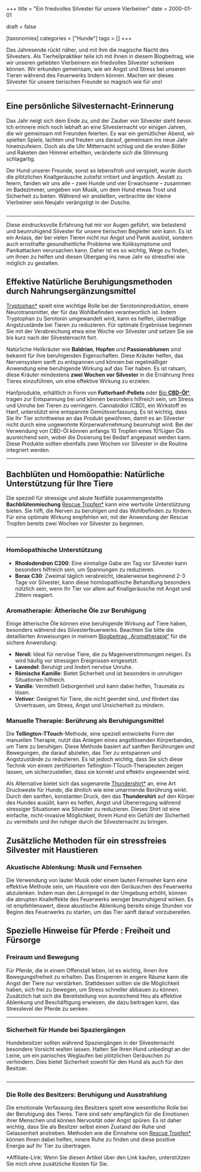 +++
title = "Ein friedvolles Silvester für unsere Vierbeiner"
date = 2000-01-01

draft = false

[taxonomies]
categories = ["Hunde"]
tags = []
+++

 Das Jahresende rückt näher, und mit ihm die magische Nacht des Silvesters. Als Tierheilpraktiker teile ich mit Ihnen in diesem Blogbeitrag, wie wir unseren geliebten Vierbeinern ein friedvolles Silvester schenken können. Wir erkunden gemeinsam, wie wir Angst und Stress bei unseren Tieren während des Feuerwerks lindern können. Machen wir dieses Silvester für unsere tierischen Freunde so magisch wie für uns!

<!-- more -->

<div class="container marketing">
  <hr class="featurette-divider">
  <div class="row featurette">
    <div class="col-md-7 order-md-2">
      <h2 class="featurette-heading">Eine persönliche Silvesternacht-Erinnerung</h2>
      <p class="lead">Das Jahr neigt sich dem Ende zu, und der Zauber von Silvester steht bevor. Ich erinnere mich noch lebhaft an eine Silvesternacht vor einigen Jahren, die wir gemeinsam mit Freunden feierten. Es war ein gemütlicher Abend, wir spielten Spiele, lachten und freuten uns darauf, gemeinsam ins neue Jahr hineinzufeiern. Doch als die Uhr Mitternacht schlug und die ersten Böller und Raketen den Himmel erhellten, veränderte sich die Stimmung schlagartig.</p> 
      <p>Der Hund unserer Freunde, sonst so lebensfroh und verspielt, wurde durch die plötzlichen Knallgeräusche zutiefst irritiert und ängstlich. Anstatt zu feiern, fanden wir uns alle – zwei Hunde und vier Erwachsene – zusammen im Badezimmer, umgeben von Musik, um dem Hund etwas Trost und Sicherheit zu bieten. Während wir anstießen, verbrachte der kleine Vierbeiner sein Neujahr verängstigt in der Dusche.</p>    
    </div>
    <div class="col-md-5">
        <picture>
            <img src="https://tierheilpraxis-jessican.de/img/blog/silvester_1.png" alt="" title="  loading="lazy" sizes="30vw"  class="featurette-image img-fluid mx-auto rounded-img" style="aspect-ratio: 1/1; object-fit: cover;">
        </picture>
    </div>
  </div>
  <hr class="featurette-divider">
</div>

Diese eindrucksvolle Erfahrung hat mir vor Augen geführt, wie belastend und beunruhigend Silvester für unsere tierischen Begleiter sein kann. Es ist ein Anlass, der bei vielen Tieren nicht nur Angst und Panik auslöst, sondern auch ernsthafte gesundheitliche Probleme wie Koliksymptome und Panikattacken verursachen kann. Daher ist es so wichtig, Wege zu finden, um ihnen zu helfen und diesen Übergang ins neue Jahr so stressfrei wie möglich zu gestalten.

## Effektive Natürliche Beruhigungsmethoden durch Nahrungsergänzungsmittel

<a target="_blank" href="https://www.amazon.de/L-Tryptophan-500mg-pflanzlicher-Fermentation-laboruntersucht/dp/B07L151Q71?&_encoding=UTF8&tag=tierheilpr0ee-21&linkCode=ur2&linkId=4a8172b705b19847a1cfb7996bc190d2&camp=1638&creative=6742">Tryptophan*</a> spielt eine wichtige Rolle bei der Serotoninproduktion, einem Neurotransmitter, der für das Wohlbefinden verantwortlich ist. Indem Tryptophan zu Serotonin umgewandelt wird, kann es helfen, übermäßige Angstzustände bei Tieren zu reduzieren. Für optimale Ergebnisse beginnen Sie mit der Verabreichung etwa eine Woche vor Silvester und setzen Sie sie bis kurz nach der Silvesternacht fort.

Natürliche Heilkräuter wie **Baldrian**, **Hopfen** und **Passionsblumen** sind bekannt für ihre beruhigenden Eigenschaften. Diese Kräuter helfen, das Nervensystem sanft zu entspannen und können bei regelmäßiger Anwendung eine beruhigende Wirkung auf das Tier haben. Es ist ratsam, diese Kräuter mindestens **zwei Wochen vor Silvester** in die Ernährung Ihres Tieres einzuführen, um eine effektive Wirkung zu erzielen.

Hanfprodukte, erhältlich in Form von **Futterhanf-Pellets** oder <a target="_blank" href="https://www.amazon.de/Bio-CBD-%25C3%2596l-10-Vollspektrum-HempComplete%25C2%25AE/dp/B0BGT5BGCM?&_encoding=UTF8&tag=tierheilpr0ee-21&linkCode=ur2&linkId=987295e238cebb0553d3f71b57813556&camp=1638&creative=6742">Bio <strong>CBD-Öl</strong>*</a>, tragen zur Entspannung bei und können besonders hilfreich sein, um Stress und Unruhe bei Tieren zu verringern. Cannabidiol (CBD), ein Wirkstoff im Hanf, unterstützt eine entspannte Gemütsverfassung. Es ist wichtig, dass Sie Ihr Tier schrittweise an das Produkt gewöhnen, damit es an Silvester nicht durch eine ungewohnte Körperwahrnehmung beunruhigt wird. Bei der Verwendung von CBD-Öl können anfangs 10 Tropfen eines 10%igen Öls ausreichend sein, wobei die Dosierung bei Bedarf angepasst werden kann. Diese Produkte sollten ebenfalls zwei Wochen vor Silvester in die Routine integriert werden.


<div class="container marketing">
  <hr class="featurette-divider">
  <div class="row featurette">
    <div class="col-md-7">
      <h2 class="featurette-heading">Bachblüten und Homöopathie: Natürliche Unterstützung für Ihre Tiere</h2>
      <p class="lead">Die speziell für stressige und akute Notfälle zusammengestellte <strong>Bachblütenmischung</strong> <a target="_blank" href="https://www.amazon.de/dp/B08GFTTGCB/ref=twister_B08NR69712?_encoding=UTF8&amp;th=1&_encoding=UTF8&tag=tierheilpr0ee-21&linkCode=ur2&linkId=5aff012fd9238983c564007c9ba243ba&camp=1638&creative=6742">Rescue Tropfen*</a> kann eine wertvolle Unterstützung bieten. Sie hilft, die Nerven zu beruhigen und das Wohlbefinden zu fördern. Für eine optimale Wirkung empfehlen wir, mit der Anwendung der Rescue Tropfen bereits zwei Wochen vor Silvester zu beginnen.</p>
    </div>
    <div class="col-md-5 order-md-1">
      <picture>
        <img src="https://tierheilpraxis-jessican.de/img/blog/silvester_2.png" alt="" title="" loading="lazy" sizes="100vw"  class="featurette-image img-fluid mx-auto rounded-img" style="aspect-ratio: 1/1; object-fit: cover;">
      </picture>
    </div>
  </div>
  <hr class="featurette-divider">
</div>

### Homöopathische Unterstützung
- **Rhododendron C200**: Eine einmalige Gabe am Tag vor Silvester kann besonders hilfreich sein, um Spannungen zu reduzieren.
- **Borax C30**: Zweimal täglich verabreicht, idealerweise beginnend 2-3 Tage vor Silvester, kann diese homöopathische Behandlung besonders nützlich sein, wenn Ihr Tier vor allem auf Knallgeräusche mit Angst und Zittern reagiert.

### Aromatherapie: Ätherische Öle zur Beruhigung

Einige ätherische Öle können eine beruhigende Wirkung auf Tiere haben, besonders während des Silvesterfeuerwerks. Beachten Sie bitte die detaillierten Anweisungen in meinem <a href="https://tierheilpraxis-jessican.de/pages/blog/aroma-tiere/" title="Blogbeitrag „Aromatherapie“">Blogbeitrag „Aromatherapie“</a> für die sichere Anwendung:

- **Neroli**: Ideal für nervöse Tiere, die zu Magenverstimmungen neigen. Es wird häufig vor stressigen Ereignissen eingesetzt.
- **Lavendel**: Beruhigt und lindert nervöse Unruhe.
- **Römische Kamille**: Bietet Sicherheit und ist besonders in unruhigen Situationen hilfreich.
- **Vanille**: Vermittelt Geborgenheit und kann dabei helfen, Traumata zu lösen.
- **Vetiver**: Geeignet für Tiere, die nicht geerdet sind, und fördert das Urvertrauen, um Stress, Angst und Unsicherheit zu mindern.

### Manuelle Therapie: Berührung als Beruhigungsmittel
Die **Tellington-TTouch**-Methode, eine speziell entwickelte Form der manuellen Therapie, nutzt das Anlegen eines angstlösenden Körperbandes, um Tiere zu beruhigen. Diese Methode basiert auf sanften Berührungen und Bewegungen, die darauf abzielen, das Tier zu entspannen und Angstzustände zu reduzieren. Es ist jedoch wichtig, dass Sie sich diese Technik von einem zertifizierten Tellington-TTouch-Therapeuten zeigen lassen, um sicherzustellen, dass sie korrekt und effektiv angewendet wird.

Als Alternative bietet sich das sogenannte <a target="_blank" href="https://www.amazon.de/Thundershirt-Beruhigungsweste-Hundemantel-%25C3%25A4ngstliche-Hunde/dp/B0029PYC3K?th=1&_encoding=UTF8&tag=tierheilpr0ee-21&linkCode=ur2&linkId=c24057f31d809d04cf9811a9f9d3e61a&camp=1638&creative=6742">Thundershirt*</a> an, eine Art Druckweste für Hunde, die ähnlich wie eine umarmende Berührung wirkt. Durch den sanften, konstanten Druck, den das **Thundershirt** auf den Körper des Hundes ausübt, kann es helfen, Angst und Übererregung während stressiger Situationen wie Silvester zu reduzieren. Dieses Shirt ist eine einfache, nicht-invasive Möglichkeit, Ihrem Hund ein Gefühl der Sicherheit zu vermitteln und ihn ruhiger durch die Silvesternacht zu bringen.


## Zusätzliche Methoden für ein stressfreies Silvester mit Haustieren

### Akustische Ablenkung: Musik und Fernsehen
Die Verwendung von lauter Musik oder einem lauten Fernseher kann eine effektive Methode sein, um Haustiere von den Geräuschen des Feuerwerks abzulenken. Indem man den Lärmpegel in der Umgebung erhöht, können die abrupten Knalleffekte des Feuerwerks weniger beunruhigend wirken. Es ist empfehlenswert, diese akustische Ablenkung bereits einige Stunden vor Beginn des Feuerwerks zu starten, um das Tier sanft darauf vorzubereiten.

## Spezielle Hinweise für Pferde : Freiheit und Fürsorge

### Freiraum und Bewegung
Für Pferde, die in einem Offenstall leben, ist es wichtig, ihnen ihre Bewegungsfreiheit zu erhalten. Das Einsperren in engere Räume kann die Angst der Tiere nur verstärken. Stattdessen sollten sie die Möglichkeit haben, sich frei zu bewegen, um Stress schneller abbauen zu können. Zusätzlich hat sich die Bereitstellung von ausreichend Heu als effektive Ablenkung und Beschäftigung erwiesen, die dazu beitragen kann, das Stresslevel der Pferde zu senken.

<div class="container marketing">
  <hr class="featurette-divider">
  <div class="row featurette">
    <div class="col-md-7 order-md-2">
      <h3 class="featurette-heading">Sicherheit für Hunde bei Spaziergängen</h3>
      <p class="lead">Hundebesitzer sollten während Spaziergängen in der Silvesternacht besondere Vorsicht walten lassen. Halten Sie Ihren Hund unbedingt an der Leine, um ein panisches Weglaufen bei plötzlichen Geräuschen zu verhindern. Dies bietet Sicherheit sowohl für den Hund als auch für den Besitzer.</p>    
    </div>
    <div class="col-md-5">
        <picture>
            <img src="https://tierheilpraxis-jessican.de/img/blog/silvester_3.png" alt="" title="  loading="lazy" sizes="30vw"  class="featurette-image img-fluid mx-auto rounded-img" style="aspect-ratio: 1/1; object-fit: cover;">
        </picture>
    </div>
  </div>
  <hr class="featurette-divider">
</div>

### Die Rolle des Besitzers: Beruhigung und Ausstrahlung
Die emotionale Verfassung des Besitzers spielt eine wesentliche Rolle bei der Beruhigung des Tieres. Tiere sind sehr empfänglich für die Emotionen ihrer Menschen und können Nervosität oder Angst spüren. Es ist daher wichtig, dass Sie als Besitzer selbst einen Zustand der Ruhe und Gelassenheit anstreben. Methoden wie die Einnahme von <a target="_blank" href="https://www.amazon.de/dp/B08GFTTGCB/ref=twister_B08NR69712?_encoding=UTF8&amp;th=1&_encoding=UTF8&tag=tierheilpr0ee-21&linkCode=ur2&linkId=5aff012fd9238983c564007c9ba243ba&camp=1638&creative=6742">Rescue Tropfen*</a> können Ihnen dabei helfen, innere Ruhe zu finden und diese positive Energie auf Ihr Tier zu übertragen.

*Affiliate-Link: Wenn Sie diesen Artikel über den Link kaufen, unterstützen Sie mich ohne zusätzliche Kosten für Sie.